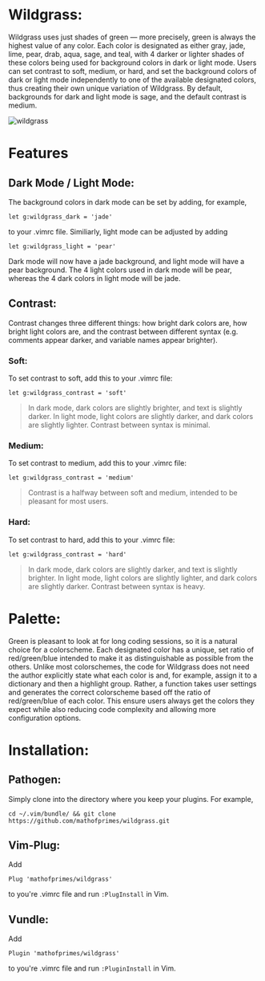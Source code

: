 # Wildgrass:

Wildgrass uses just shades of green &mdash; more precisely, green is always the highest value of any color. Each color is designated as either gray, jade, lime, pear, drab, aqua, sage, and teal, with 4 darker or lighter shades of these colors being used for background colors in dark or light mode. Users can set contrast to soft, medium, or hard, and set the background colors of dark or light mode independently to one of the available designated colors, thus creating their own unique variation of Wildgrass. By default, backgrounds for dark and light mode is sage, and the default contrast is medium.

![wildgrass](https://user-images.githubusercontent.com/74194607/173153917-d495af75-c945-4cc0-a4cf-98b98e0e2fc3.png)

# Features

## Dark Mode / Light Mode:

The background colors in dark mode can be set by adding, for example,

```
let g:wildgrass_dark = 'jade'
```

to your .vimrc file. Similiarly, light mode can be adjusted by adding

```
let g:wildgrass_light = 'pear'
```

Dark mode will now have a jade background, and light mode will have a pear background. The 4 light colors used in dark mode will be pear, whereas the 4 dark colors in light mode will be jade.

## Contrast:

Contrast changes three different things: how bright dark colors are, how bright light colors are, and the contrast between different syntax (e.g. comments appear darker, and variable names appear brighter).

### Soft:

To set contrast to soft, add this to your .vimrc file:

```
let g:wildgrass_contrast = 'soft'
```
> In dark mode, dark colors are slightly brighter, and text is slightly darker. In light mode, light colors are slightly darker, and dark colors are slightly lighter. Contrast between syntax is minimal. 

### Medium:

To set contrast to medium, add this to your .vimrc file:

```
let g:wildgrass_contrast = 'medium'
```
> Contrast is a halfway between soft and medium, intended to be pleasant for most users.

### Hard:

To set contrast to hard, add this to your .vimrc file:

```
let g:wildgrass_contrast = 'hard'
```
> In dark mode, dark colors are slightly darker, and text is slightly brighter. In light mode, light colors are slightly lighter, and dark colors are slightly darker. Contrast between syntax is heavy.

# Palette:

Green is pleasant to look at for long coding sessions, so it is a natural choice for a colorscheme. Each designated color has a unique, set ratio of red/green/blue intended to make it as distinguishable as possible from the others. Unlike most colorschemes, the code for Wildgrass does not need the author explicitly state what each color is and, for example, assign it to a dictionary and then a highlight group. Rather, a function takes user settings and generates the correct colorscheme based off the ratio of red/green/blue of each color. This ensure users always get the colors they expect while also reducing code complexity and allowing more configuration options.

# Installation:

## Pathogen:

Simply clone into the directory where you keep your plugins. For example, 

```
cd ~/.vim/bundle/ && git clone https://github.com/mathofprimes/wildgrass.git
```

## Vim-Plug:

Add 

```Plug 'mathofprimes/wildgrass'``` 

to you're .vimrc file and run ```:PlugInstall``` in Vim.

## Vundle: 

Add 

```Plugin 'mathofprimes/wildgrass'``` 

to you're .vimrc file and run ```:PluginInstall``` in Vim.
